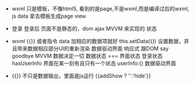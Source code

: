 - wxml 只是模板，不像html5,
看到的是page,不是wxml,而是编译过后的wxml,
js data 拿去模板生成page view
- 登录  登录后
页面不是静态的，dom ajax
MVVM 来实现的 状态 
- wxml {{}} 或者指令 data 加相应的数据项就好
  this.setData({}) 设置数据，并且带来数据相应部分UI的重新渲染
  数据驱动界面 响应式
  跟DOM say goodbye
  MVVM 数据决定一切
  数据状态 === 界面状态
  登录状态 hasUserInfo 界面在某一刻有且只有一个状态
  userInfo:{} 数据驱动界面

- {{}} 不只是数据输出，里面是js运行
{{addShow ? '':'hide'}}